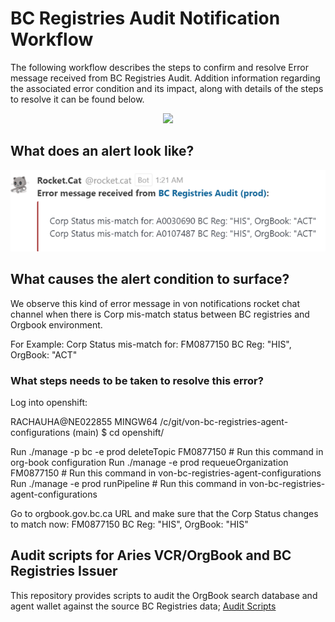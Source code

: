 # BC Registries Audit Notification Workflow

The following workflow describes the steps to confirm and resolve Error message received from BC Registries Audit. Addition information regarding the associated error condition and its impact, along with details of the steps to resolve it can be found below.

<p align="center">
  <img src="https://www.plantuml.com/plantuml/proxy?cache=no&src=https://raw.githubusercontent.com/bcgov/DITP-DevOps/main/docs/diagrams/bc-registries-audit-decision-tree.puml">
</p>

## What does an alert look like?

![BC-Registries-Audit-Notification](./images/bc-registries-audit-notification.png)

## What causes the alert condition to surface?

We observe this kind of error message in von notifications rocket chat channel when there is Corp mis-match status between BC registries and Orgbook environment.

For Example: Corp Status mis-match for: FM0877150 BC Reg: "HIS", OrgBook: "ACT"

### What steps needs to be taken to resolve this error?

Log into openshift:

RACHAUHA@NE022855 MINGW64 /c/git/von-bc-registries-agent-configurations (main)
$ cd openshift/


Run ./manage -p bc -e prod deleteTopic FM0877150   # Run this command in org-book configuration 
Run ./manage -e prod requeueOrganization FM0877150  # Run this command in von-bc-registries-agent-configurations 
Run ./manage -e prod runPipeline # Run this command in von-bc-registries-agent-configurations

Go to orgbook.gov.bc.ca URL and make sure that the Corp Status changes to match now: FM0877150 BC Reg: "HIS", OrgBook: "HIS"

## Audit scripts for Aries VCR/OrgBook and BC Registries Issuer

This repository provides scripts to audit the OrgBook search database and agent wallet against the source BC Registries data; [Audit Scripts](./von-bc-registries-audit/blob/main/README.md#understanding-the-output)
